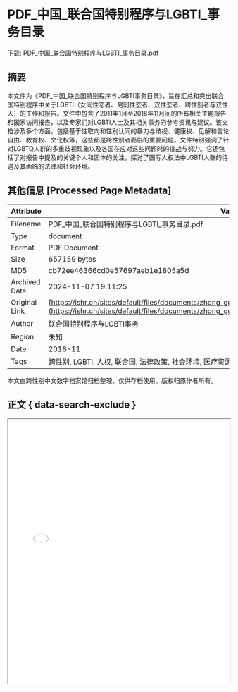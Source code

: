 # PDF_中国_联合国特别程序与LGBTI_事务目录

<!-- tcd_download_link -->
下载: <a href="../PDF_中国_联合国特别程序与LGBTI_事务目录.pdf" download>PDF_中国_联合国特别程序与LGBTI_事务目录.pdf</a>
<!-- tcd_download_link_end -->

## 摘要

<!-- tcd_abstract -->
本文件为《PDF_中国_联合国特别程序与LGBTI事务目录》，旨在汇总和突出联合国特别程序中关于LGBTI（女同性恋者、男同性恋者、双性恋者、跨性别者与双性人）的工作和报告。文件中包含了2011年1月至2018年11月间的所有相关主题报告和国家访问报告，以及专家们对LGBTI人士及其相关事务的参考资讯与建议。该文档涉及多个方面，包括基于性取向和性别认同的暴力与歧视、健康权、见解和言论自由、教育权、文化权等，这些都是跨性别者面临的重要问题。文件特别强调了针对LGBTQ人群的多重歧视现象以及各国在应对这些问题时的挑战与努力。它还包括了对报告中提及的关键个人和团体的关注，探讨了国际人权法中LGBTI人群的待遇及其面临的法律和社会环境。

<!-- tcd_abstract_end -->

## 其他信息 [Processed Page Metadata]

| Attribute       | Value                                  |
|-----------------|----------------------------------------|
| Filename        | PDF_中国_联合国特别程序与LGBTI_事务目录.pdf                             |
| Type            | document                                 |
| Format          | PDF Document                               |
| Size            | 657159 bytes                           |
| MD5             | cb72ee46366cd0e57697aeb1e1805a5d                                  |
| Archived Date   | 2024-11-07 19:11:25                             |
| Original Link   | [https://ishr.ch/sites/default/files/documents/zhong_guo_lgbtihe_te_bie_cheng_xu_final_verified_updated.pdf](https://ishr.ch/sites/default/files/documents/zhong_guo_lgbtihe_te_bie_cheng_xu_final_verified_updated.pdf)                         |
| Author          | 联合国特别程序与LGBTI事务                               |
| Region          | 未知                               |
| Date            | 2018-11                                 |
| Tags            | 跨性别, LGBTI, 人权, 联合国, 法律政策, 社会环境, 医疗资源, 性别认同, 性倾向, 文化权利                                 |

本文由跨性别中文数字档案馆归档整理，仅供存档使用。版权归原作者所有。


## 正文 { data-search-exclude }

<!-- tcd_main_text -->
<iframe src="../PDF_中国_联合国特别程序与LGBTI_事务目录.pdf" width="100%" height="600px">
    <p>无法显示PDF，请下载查看。</p>
</iframe>
<!-- tcd_main_text_end -->

